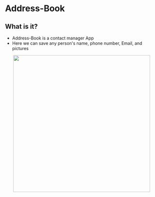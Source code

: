 # Address-Book

## What is it?
- Address-Book is a contact manager App
- Here we can save any person's name, phone number, Email, and pictures
  
<p align="center">
<img src="UserCoreDataProject2.gif" height="450"/>
</p>
